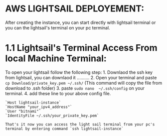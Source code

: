 # AWS LIGHTSAIL DEPLOYEMENT:

After creating the instance, you can start directly with lightsail terminal or you can the lightsail's terminal on your pc terminal.

# 1.1  Lightsail's Terminal Access From local Machine Terminal:
To open your lightsail follow the following step:
    1. Downlaod the ssh key from lightsail, you can downlaod it ..........
    2. Open your terminal and paste `cp Download/private_key.pem ~/.ssh/` (This command will copy the file from download to .ssh folder)
    3. paste `sudo nano  ~/.ssh/config` on your terminal.
    4. add these line to your above config file.

    `Host lightsail-instance`
    `HostName "your_ipv4_address"`
    `User "bitnami"`
    `IdentityFile ~/.ssh/your_private_key.pem`

    That's it now you can access the light sail terminal from your pc's terminal by entering command `ssh lightsail-instance`